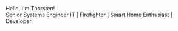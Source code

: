<!DOCTYPE html>
<html>
<head>
	<meta charset="utf-8">
	<meta http-equiv="X-UA-Compatible" content="IE=edge">
	<meta name="viewport" content="width=device-width, initial-scale=1.0">
	<title>Thorsten Reichelt | </title>
	<link href="https://fonts.googleapis.com/css?family=Reem+Kufi|Roboto:300" rel="stylesheet">
	<link href="https://use.fontawesome.com/releases/v5.12.0/css/all.css" rel="stylesheet">
	<link href="styles.css" rel="stylesheet">
</head>
<body>
	<main>
		<div class="intro">Hello, I'm Thorsten!</div>
		<div class="tagline">Senior Systems Engineer IT | Firefighter | Smart Home Enthusiast | Developer</div>
		<div class="icons-social">
			<a target="_blank" href="https://github.com/thost96"><i class="fab fa-github"></i></a>
			<a target="_blank" href="https://www.paypal.me/thost96"><i class="fab fa-paypal"></i></a>
			<a target="_blank" href="https://www.xing.com/profile/Thorsten_Reichelt5/cv"><i class="fab fa-xing"></i></a>
			<a target="_blank" href="https://download.teamviewer.com/QS"><i class="fas fa-medkit"></i></a>
    	</div>
	</main>
</body>
</html>